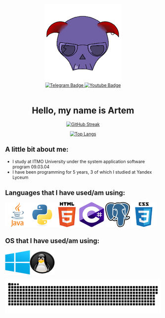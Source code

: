 <div id="header" align="center">
  <img src="https://github.com/frizyyu/frizyyu/blob/main/icons/main.png" width="250"/>
</div>

<div id="badges" align="center">
  <a href="https://t.me/frizyyu">
    <img src="https://img.shields.io/badge/Telegram-blue?style=for-the-badge&logo=telegram&logoColor=white" alt="Telegram Badge"/>
  </a>
  <a href="https://www.youtube.com/@imfrizyy">
    <img src="https://img.shields.io/badge/YouTube-red?style=for-the-badge&logo=youtube&logoColor=white" alt="Youtube Badge"/>
  </a>
</div>

<div align="center">
  <img src="https://komarev.com/ghpvc/?username=frizyyu&style=flat-square&color=blue" alt="" align="center"/>
</div>

<div align="center">
  
  # Hello, my name is **Artem**
  
  [![GitHub Streak](http://github-readme-streak-stats.herokuapp.com?user=frizyyu&theme=dark&background=000000)](https://git.io/streak-stats)
  
  [![Top Langs](https://github-readme-stats.vercel.app/api/top-langs/?username=frizyyu&layout=compact&theme=vision-friendly-dark)](https://github.com/anuraghazra/github-readme-stats)
</div>

## A little bit about me:
- I study at ITMO University under the system application software program 09.03.04
- I have been programming for 5 years, 3 of which I studied at Yandex Lyceum

## Languages that I have used/am using:
<img src="https://github.com/frizyyu/frizyyu/blob/main/icons/java.png" title="Java"  alt="Java" width="80" height="80" align="left"/>
<img src="https://github.com/frizyyu/frizyyu/blob/main/icons/python.svg" title="Python"  alt="Python" width="80" height="80" align="left"/>
<img src="https://github.com/frizyyu/frizyyu/blob/main/icons/csharp.png" title="CSharp"  alt="CSharp" width="80" height="80"/>
<img src="https://github.com/frizyyu/frizyyu/blob/main/icons/postgresql.png" title="Postgres"  alt="Postgres" width="80" height="80"/>
<img src="https://github.com/frizyyu/frizyyu/blob/main/icons/html.png" title="HTML"  alt="HTML" width="80" height="80" align="left"/>
<img src="https://github.com/frizyyu/frizyyu/blob/main/icons/css.png" title="CSS"  alt="CSS" width="80" height="80"/>

## OS that I have used/am using:
<img src="https://github.com/frizyyu/frizyyu/blob/main/icons/wind.png" title="Windows"  alt="Windows" width="80" height="80" align="left"/>
<img src="https://github.com/frizyyu/frizyyu/blob/main/icons/lin.png" title="Linux"  alt="Linux" width="80" height="80"/>

<p align="center">
 <img width="1000" src="assets/github-snake.svg" alt="snake"/>
</p>
